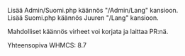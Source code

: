 Lisää Admin/Suomi.php käännös "/Admin/Lang" kansioon.   
Lisää Suomi.php käännös Juuren "/Lang" kansioon.   
   
Mahdolliset käännös virheet voi korjata ja laittaa PR:nä.   

Yhteensopiva WHMCS: 8.7
